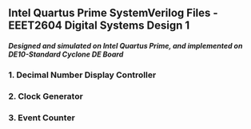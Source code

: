## Intel Quartus Prime SystemVerilog Files - EEET2604 Digital Systems Design 1

##### Designed and simulated on Intel Quartus Prime, and implemented on DE10-Standard Cyclone DE Board

### 1. Decimal Number Display Controller

### 2. Clock Generator

### 3. Event Counter
